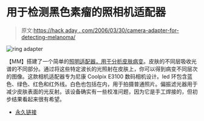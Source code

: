 # 用于检测黑色素瘤的照相机适配器

> 原文:[https://hack aday . com/2006/03/30/camera-adapter-for-detecting-melanoma/](https://hackaday.com/2006/03/30/camera-adapter-for-detecting-melanoma/)

![ring adapter](../Images/6a90554634e3d8421d66d8bf150c00f0.png)

【MM】搭建了一个简单的[照明适配器，用于分析皮肤病变](http://melanoma.blogsome.com/2006/03/29/imaging-system-with-four-different-wavelengths-lighting-obtained-from-leds/)。皮肤的不同层吸收光谱的不同部分。通过将这些特定波长的光照射在皮肤上，你可以得到病变不同层次的图像。这款相机适配器专为尼康 Coolpix E3100 数码相机设计。led 环包含蓝色、绿色、红色和红外线。白色也包括在内，用于拍摄普通照片。偏振滤光器用于减少皮肤表面的光反射。该设备确实有一些校准问题，因为它是手工焊接的，但初步结果看起来很有希望。

*   [永久链接](http://melanoma.blogsome.com/2006/03/29/imaging-system-with-four-different-wavelengths-lighting-obtained-from-leds/)